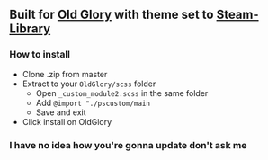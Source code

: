 ## Built for [Old Glory](https://github.com/Jonius7/SteamUI-OldGlory/) with theme set to [Steam-Library](https://github.com/AikoMidori/steam-library)

### How to install

- Clone .zip from master
- Extract to your `OldGlory/scss` folder
  - Open `_custom_module2.scss` in the same folder
  - Add `@import "./pscustom/main`
  - Save and exit
- Click install on OldGlory

### I have no idea how you're gonna update don't ask me
